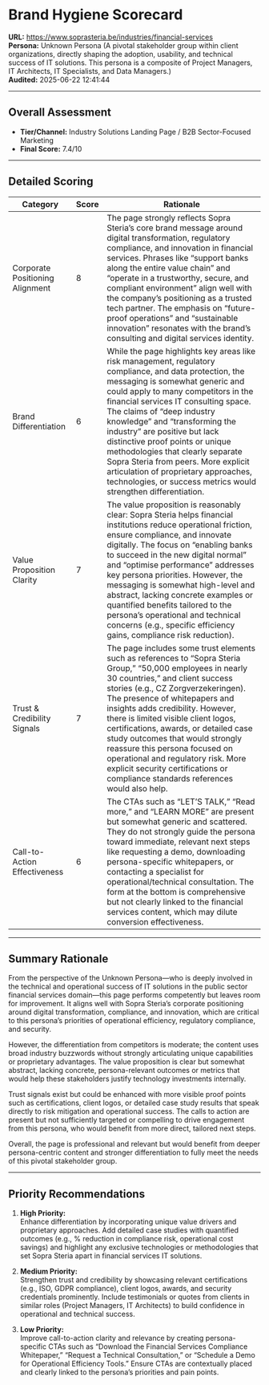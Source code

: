 # Brand Hygiene Scorecard

**URL:** https://www.soprasteria.be/industries/financial-services  
**Persona:** Unknown Persona (A pivotal stakeholder group within client organizations, directly shaping the adoption, usability, and technical success of IT solutions. This persona is a composite of Project Managers, IT Architects, IT Specialists, and Data Managers.)  
**Audited:** 2025-06-22 12:41:44

---

## Overall Assessment

- **Tier/Channel:** Industry Solutions Landing Page / B2B Sector-Focused Marketing  
- **Final Score:** 7.4/10

---

## Detailed Scoring

| Category                    | Score | Rationale                                                                                                                                                                                                                                           |
|-----------------------------|-------|-----------------------------------------------------------------------------------------------------------------------------------------------------------------------------------------------------------------------------------------------------|
| Corporate Positioning Alignment | 8     | The page strongly reflects Sopra Steria’s core brand message around digital transformation, regulatory compliance, and innovation in financial services. Phrases like “support banks along the entire value chain” and “operate in a trustworthy, secure, and compliant environment” align well with the company’s positioning as a trusted tech partner. The emphasis on “future-proof operations” and “sustainable innovation” resonates with the brand’s consulting and digital services identity.                                                                                              |
| Brand Differentiation         | 6     | While the page highlights key areas like risk management, regulatory compliance, and data protection, the messaging is somewhat generic and could apply to many competitors in the financial services IT consulting space. The claims of “deep industry knowledge” and “transforming the industry” are positive but lack distinctive proof points or unique methodologies that clearly separate Sopra Steria from peers. More explicit articulation of proprietary approaches, technologies, or success metrics would strengthen differentiation. |
| Value Proposition Clarity     | 7     | The value proposition is reasonably clear: Sopra Steria helps financial institutions reduce operational friction, ensure compliance, and innovate digitally. The focus on “enabling banks to succeed in the new digital normal” and “optimise performance” addresses key persona priorities. However, the messaging is somewhat high-level and abstract, lacking concrete examples or quantified benefits tailored to the persona’s operational and technical concerns (e.g., specific efficiency gains, compliance risk reduction).                      |
| Trust & Credibility Signals   | 7     | The page includes some trust elements such as references to “Sopra Steria Group,” “50,000 employees in nearly 30 countries,” and client success stories (e.g., CZ Zorgverzekeringen). The presence of whitepapers and insights adds credibility. However, there is limited visible client logos, certifications, awards, or detailed case study outcomes that would strongly reassure this persona focused on operational and regulatory risk. More explicit security certifications or compliance standards references would also help.         |
| Call-to-Action Effectiveness  | 6     | The CTAs such as “LET’S TALK,” “Read more,” and “LEARN MORE” are present but somewhat generic and scattered. They do not strongly guide the persona toward immediate, relevant next steps like requesting a demo, downloading persona-specific whitepapers, or contacting a specialist for operational/technical consultation. The form at the bottom is comprehensive but not clearly linked to the financial services content, which may dilute conversion effectiveness.                                         |

---

## Summary Rationale

From the perspective of the Unknown Persona—who is deeply involved in the technical and operational success of IT solutions in the public sector financial services domain—this page performs competently but leaves room for improvement. It aligns well with Sopra Steria’s corporate positioning around digital transformation, compliance, and innovation, which are critical to this persona’s priorities of operational efficiency, regulatory compliance, and security.

However, the differentiation from competitors is moderate; the content uses broad industry buzzwords without strongly articulating unique capabilities or proprietary advantages. The value proposition is clear but somewhat abstract, lacking concrete, persona-relevant outcomes or metrics that would help these stakeholders justify technology investments internally.

Trust signals exist but could be enhanced with more visible proof points such as certifications, client logos, or detailed case study results that speak directly to risk mitigation and operational success. The calls to action are present but not sufficiently targeted or compelling to drive engagement from this persona, who would benefit from more direct, tailored next steps.

Overall, the page is professional and relevant but would benefit from deeper persona-centric content and stronger differentiation to fully meet the needs of this pivotal stakeholder group.

---

## Priority Recommendations

1. **High Priority:**  
   Enhance differentiation by incorporating unique value drivers and proprietary approaches. Add detailed case studies with quantified outcomes (e.g., % reduction in compliance risk, operational cost savings) and highlight any exclusive technologies or methodologies that set Sopra Steria apart in financial services IT solutions.

2. **Medium Priority:**  
   Strengthen trust and credibility by showcasing relevant certifications (e.g., ISO, GDPR compliance), client logos, awards, and security credentials prominently. Include testimonials or quotes from clients in similar roles (Project Managers, IT Architects) to build confidence in operational and technical success.

3. **Low Priority:**  
   Improve call-to-action clarity and relevance by creating persona-specific CTAs such as “Download the Financial Services Compliance Whitepaper,” “Request a Technical Consultation,” or “Schedule a Demo for Operational Efficiency Tools.” Ensure CTAs are contextually placed and clearly linked to the persona’s priorities and pain points.